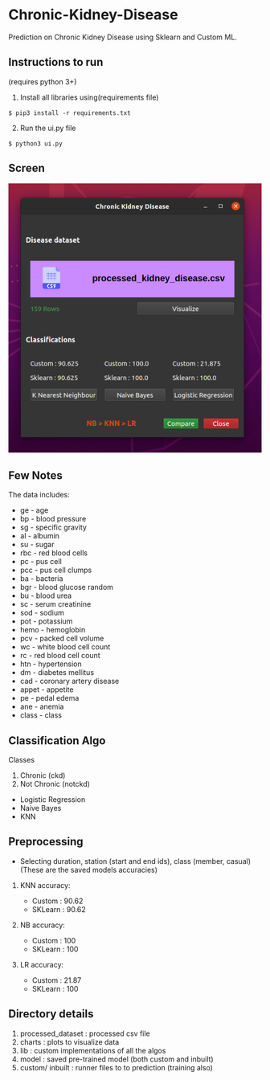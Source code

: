# Chronic-Kidney-Disease
Prediction on Chronic Kidney Disease using Sklearn and Custom ML.

## Instructions to run
(requires python 3+)
1. Install all libraries using(requirements file)
```
$ pip3 install -r requirements.txt
```
2. Run the ui.py file
```
$ python3 ui.py
```

## Screen

![screen](https://github.com/AP-Atul/Chronic-Kidney-Disease/blob/master/charts/window.png)

## Few Notes
The data includes:

* ge - age
* bp - blood pressure
* sg - specific gravity
* al - albumin
* su - sugar
* rbc - red blood cells
* pc - pus cell
* pcc - pus cell clumps
* ba - bacteria
* bgr - blood glucose random
* bu - blood urea
* sc - serum creatinine
* sod - sodium
* pot - potassium
* hemo - hemoglobin
* pcv - packed cell volume
* wc - white blood cell count
* rc - red blood cell count
* htn - hypertension
* dm - diabetes mellitus
* cad - coronary artery disease
* appet - appetite
* pe - pedal edema
* ane - anemia
* class - class

## Classification Algo
Classes 
1. Chronic (ckd)
2. Not Chronic (notckd)

 * Logistic Regression
 * Naive Bayes
 * KNN

## Preprocessing
* Selecting duration, station (start and end ids), class (member, casual)
(These are the saved models accuracies)
1. KNN accuracy: 
    * Custom : 90.62
    * SKLearn : 90.62

2. NB accuracy:
    * Custom : 100
    * SKLearn : 100

3. LR accuracy:
    * Custom : 21.87
    * SKLearn : 100

## Directory details
1. processed_dataset : processed csv file
2. charts : plots to visualize data
3. lib : custom implementations of all the algos
4. model : saved pre-trained model (both custom and inbuilt)
5. custom/ inbuilt : runner files to to prediction (training also)